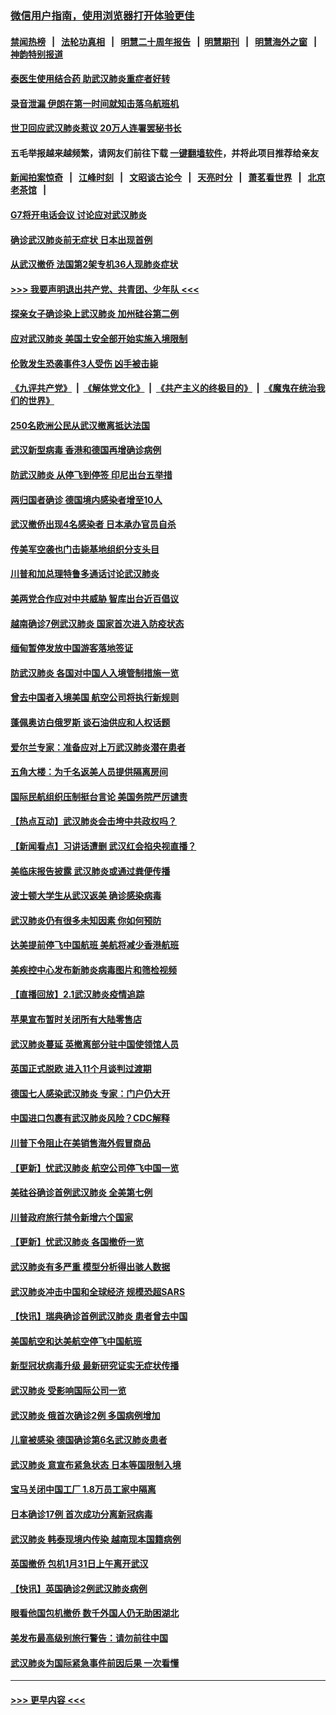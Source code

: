### [微信用户指南，使用浏览器打开体验更佳](https://github.com/gfw-breaker/banned-news1/blob/master/indexes/wechat-guide.md?t=0)
#### [禁闻热榜](热点新闻.md?t=0)  &nbsp;&nbsp;|&nbsp;&nbsp; [法轮功真相](https://github.com/gfw-breaker/truth/blob/master/README.md?t=0) &nbsp;&nbsp;|&nbsp;&nbsp; [明慧二十周年报告](https://github.com/gfw-breaker/mh-reports/blob/master/README.md?t=0) &nbsp;&nbsp;|&nbsp;&nbsp;[明慧期刊](https://github.com/gfw-breaker/mh-qikan) &nbsp;&nbsp;|&nbsp;&nbsp; [明慧海外之窗](https://github.com/gfw-breaker/mh-news/blob/master/README.md?t=0) &nbsp;&nbsp;|&nbsp;&nbsp; [神韵特别报道](https://github.com/gfw-breaker/mh-news/blob/master/shenyun.md?t=0)
#### [泰医生使用结合药 助武汉肺炎重症者好转](../pages/nsc418/n11842096.md?t=02040322) 
#### [录音泄漏 伊朗在第一时间就知击落乌航班机](../pages/nsc418/n11842002.md?t=02040322) 
#### [世卫回应武汉肺炎惹议 20万人连署罢秘书长](../pages/nsc418/n11841664.md?t=02040322) 
#### 五毛举报越来越频繁，请网友们前往下载 [一键翻墙软件](https://github.com/gfw-breaker/ssr-accounts)，并将此项目推荐给亲友
#### [新闻拍案惊奇](https://github.com/gfw-breaker/banned-news1/blob/master/pages/link4.md) &nbsp;&nbsp;|&nbsp;&nbsp; [江峰时刻](https://github.com/gfw-breaker/banned-news1/blob/master/pages/link4.md) &nbsp;&nbsp;|&nbsp;&nbsp; [文昭谈古论今](https://github.com/gfw-breaker/banned-news1/blob/master/pages/link4.md) &nbsp;&nbsp;|&nbsp;&nbsp; [天亮时分](https://github.com/gfw-breaker/banned-news1/blob/master/pages/link4.md) &nbsp;&nbsp;|&nbsp;&nbsp; [萧茗看世界](https://github.com/gfw-breaker/banned-news1/blob/master/pages/link4.md) &nbsp;&nbsp;|&nbsp;&nbsp; [北京老茶馆](https://github.com/gfw-breaker/banned-news1/blob/master/pages/link4.md) &nbsp;&nbsp;|&nbsp;&nbsp; 
#### [G7将开电话会议 讨论应对武汉肺炎](../pages/nsc418/n11841658.md?t=02040322) 
#### [确诊武汉肺炎前无症状 日本出现首例](../pages/nsc418/n11841567.md?t=02040322) 
#### [从武汉撤侨 法国第2架专机36人现肺炎症状](../pages/nsc418/n11841382.md?t=02040322) 
#### [>>> 我要声明退出共产党、共青团、少年队 <<<](https://github.com/begood0513/goodnews/blob/master/quit/letter.md) 
#### [探亲女子确诊染上武汉肺炎 加州硅谷第二例](../pages/nsc418/n11839784.md?t=02040322) 
#### [应对武汉肺炎 美国土安全部开始实施入境限制](../pages/nsc418/n11839729.md?t=02040322) 
#### [伦敦发生恐袭事件3人受伤 凶手被击毙](../pages/nsc418/n11839442.md?t=02040322) 
#### [《九评共产党》](https://github.com/begood0513/9ping.md/blob/master/README.md) &nbsp;|&nbsp; [《解体党文化》](../../../../jtdwh.md/blob/master/README.md)  &nbsp;|&nbsp; [《共产主义的终极目的》](../../../../gczydzjmd.md/blob/master/README.md) &nbsp;|&nbsp; [《魔鬼在统治我们的世界》](../../../../mgztzwmdsj.md/blob/master/README.md) 
#### [250名欧洲公民从武汉撤离抵达法国](../pages/nsc418/n11839438.md?t=02040322) 
#### [武汉新型病毒 香港和德国再增确诊病例](../pages/nsc418/n11839381.md?t=02040322) 
#### [防武汉肺炎 从停飞到停签 印尼出台五举措](../pages/nsc418/n11839282.md?t=02040322) 
#### [两归国者确诊 德国境内感染者增至10人](../pages/nsc418/n11839164.md?t=02040322) 
#### [武汉撤侨出现4名感染者 日本承办官员自杀](../pages/nsc418/n11839044.md?t=02040322) 
#### [传美军空袭也门击毙基地组织分支头目](../pages/nsc418/n11839210.md?t=02040322) 
#### [川普和加总理特鲁多通话讨论武汉肺炎](../pages/nsc418/n11839128.md?t=02040322) 
#### [美两党合作应对中共威胁 智库出台近百倡议](../pages/nsc418/n11838437.md?t=02040322) 
#### [越南确诊7例武汉肺炎 国家首次进入防疫状态](../pages/nsc418/n11838860.md?t=02040322) 
#### [缅甸暂停发放中国游客落地签证](../pages/nsc418/n11838730.md?t=02040322) 
#### [防武汉肺炎 各国对中国人入境管制措施一览](../pages/nsc418/n11838726.md?t=02040322) 
#### [曾去中国者入境美国 航空公司将执行新规则](../pages/nsc418/n11838375.md?t=02040322) 
#### [蓬佩奥访白俄罗斯 谈石油供应和人权话题](../pages/nsc418/n11838242.md?t=02040322) 
#### [爱尔兰专家：准备应对上万武汉肺炎潜在患者](../pages/nsc418/n11837978.md?t=02040322) 
#### [五角大楼：为千名返美人员提供隔离房间](../pages/nsc418/n11837831.md?t=02040322) 
#### [国际民航组织压制挺台言论 美国务院严厉谴责](../pages/nsc418/n11837791.md?t=02040322) 
#### [【热点互动】武汉肺炎会击垮中共政权吗？](../pages/nsc418/n11837779.md?t=02040322) 
#### [【新闻看点】习讲话遭删 武汉红会掐央视直播？](../pages/nsc418/n11837573.md?t=02040322) 
#### [美临床报告披露 武汉肺炎或通过粪便传播](../pages/nsc418/n11837626.md?t=02040322) 
#### [波士顿大学生从武汉返美 确诊感染病毒](../pages/nsc418/n11837580.md?t=02040322) 
#### [武汉肺炎仍有很多未知因素 你如何预防](../pages/nsc418/n11837666.md?t=02040322) 
#### [达美提前停飞中国航班 美航将减少香港航班](../pages/nsc418/n11837649.md?t=02040322) 
#### [美疾控中心发布新肺炎病毒图片和筛检视频](../pages/nsc418/n11837491.md?t=02040322) 
#### [【直播回放】2.1武汉肺炎疫情追踪](../pages/nsc418/n11837232.md?t=02040322) 
#### [苹果宣布暂时关闭所有大陆零售店](../pages/nsc418/n11837097.md?t=02040322) 
#### [武汉肺炎蔓延 英撤离部分驻中国使领馆人员](../pages/nsc418/n11837061.md?t=02040322) 
#### [英国正式脱欧 进入11个月谈判过渡期](../pages/nsc418/n11836911.md?t=02040322) 
#### [德国七人感染武汉肺炎 专家：门户仍大开](../pages/nsc418/n11836344.md?t=02040322) 
#### [中国进口包裹有武汉肺炎风险？CDC解释](../pages/nsc418/n11836321.md?t=02040322) 
#### [川普下令阻止在美销售海外假冒商品](../pages/nsc418/n11836261.md?t=02040322) 
#### [【更新】忧武汉肺炎 航空公司停飞中国一览](../pages/nsc418/n11835931.md?t=02040322) 
#### [美硅谷确诊首例武汉肺炎 全美第七例](../pages/nsc418/n11836093.md?t=02040322) 
#### [川普政府旅行禁令新增六个国家](../pages/nsc418/n11836083.md?t=02040322) 
#### [【更新】忧武汉肺炎 各国撤侨一览](../pages/nsc418/n11835673.md?t=02040322) 
#### [武汉肺炎有多严重 模型分析得出骇人数据](../pages/nsc418/n11835829.md?t=02040322) 
#### [武汉肺炎冲击中国和全球经济 规模恐超SARS](../pages/nsc418/n11835652.md?t=02040322) 
#### [【快讯】瑞典确诊首例武汉肺炎 患者曾去中国](../pages/nsc418/n11835675.md?t=02040322) 
#### [美国航空和达美航空停飞中国航班](../pages/nsc418/n11835567.md?t=02040322) 
#### [新型冠状病毒升级 最新研究证实无症状传播](../pages/nsc418/n11835589.md?t=02040322) 
#### [武汉肺炎 受影响国际公司一览](../pages/nsc418/n11835538.md?t=02040322) 
#### [武汉肺炎 俄首次确诊2例 多国病例增加](../pages/nsc418/n11835295.md?t=02040322) 
#### [儿童被感染 德国确诊第6名武汉肺炎患者](../pages/nsc418/n11835338.md?t=02040322) 
#### [武汉肺炎 意宣布紧急状态 日本等国限制入境](../pages/nsc418/n11835062.md?t=02040322) 
#### [宝马关闭中国工厂 1.8万员工家中隔离](../pages/nsc418/n11835128.md?t=02040322) 
#### [日本确诊17例 首次成功分离新冠病毒](../pages/nsc418/n11834975.md?t=02040322) 
#### [武汉肺炎 韩泰现境内传染 越南现本国籍病例](../pages/nsc418/n11834857.md?t=02040322) 
#### [英国撤侨 包机1月31日上午离开武汉](../pages/nsc418/n11834808.md?t=02040322) 
#### [【快讯】英国确诊2例武汉肺炎病例](../pages/nsc418/n11834824.md?t=02040322) 
#### [眼看他国包机撤侨 数千外国人仍无助困湖北](../pages/nsc418/n11834010.md?t=02040322) 
#### [美发布最高级别旅行警告：请勿前往中国](../pages/nsc418/n11834038.md?t=02040322) 
#### [武汉肺炎为国际紧急事件前因后果 一次看懂](../pages/nsc418/n11833893.md?t=02040322) 

----
#### [ >>> 更早内容 <<< ](../indexes/nsc418-earlier.md)
